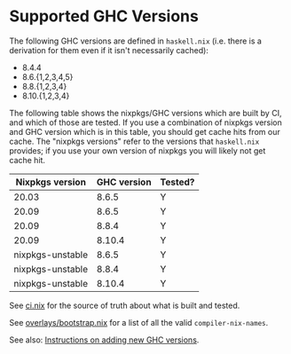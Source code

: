# Supported GHC Versions


The following GHC versions are defined in `haskell.nix` (i.e. there is a derivation for them even if it isn't necessarily cached):
- 8.4.4
- 8.6.{1,2,3,4,5}
- 8.8.{1,2,3,4}
- 8.10.{1,2,3,4}

The following table shows the nixpkgs/GHC versions which are built by CI, and which of those are tested.
If you use a combination of nixpkgs version and GHC version which is in this table, you should get cache hits from our cache.
The "nixpkgs versions" refer to the versions that `haskell.nix` provides; if you use your own version of nixpkgs you will likely not get cache hit.

| Nixpkgs version  | GHC version | Tested? |
|------------------|-------------|---------|
| 20.03            | 8.6.5       | Y       |
| 20.09            | 8.6.5       | Y       |
| 20.09            | 8.8.4       | Y       |
| 20.09            | 8.10.4      | Y       |
| nixpkgs-unstable | 8.6.5       | Y       |
| nixpkgs-unstable | 8.8.4       | Y       |
| nixpkgs-unstable | 8.10.4      | Y       |

See [ci.nix](https://github.com/input-output-hk/haskell.nix/blob/master/ci.nix) for the source of truth about what is built and tested.

See [overlays/bootstrap.nix](https://github.com/input-output-hk/haskell.nix/blob/master/overlays/bootstrap.nix) for a list of all the valid `compiler-nix-names`.

See also: [Instructions on adding new GHC versions](../dev/adding-new-ghc.md).
